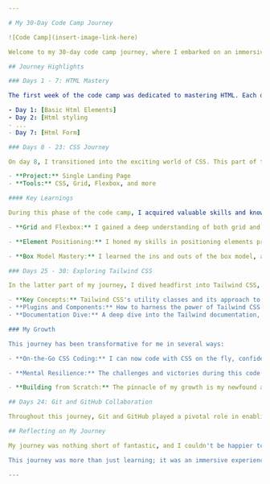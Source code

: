 ```yaml
---

# My 30-Day Code Camp Journey

![Code Camp](insert-image-link-here)

Welcome to my 30-day code camp journey, where I embarked on an immersive coding adventure that was both immense and mind-blowing. Over the course of this journey, I delved into the world of web development, honing my skills and expanding my knowledge. This README will provide insights into my coding experience and what I've learned along the way.

## Journey Highlights

### Days 1 - 7: HTML Mastery

The first week of the code camp was dedicated to mastering HTML. Each day, I tackled a new HTML task, showcasing my knowledge and creativity. It was a fantastic learning experience, and I enjoyed every moment of it. Here's what I accomplished during these days:

- Day 1: [Basic Html Elements]
- Day 2: [Html styling
- ...
- Day 7: [Html Form]

### Days 8 - 23: CSS Journey

On day 8, I transitioned into the exciting world of CSS. This part of the journey culminated in a mega project on day 22. The challenge was to create a single landing page that had to be fully responsive. It was a substantial project, and I took it on with confidence. Here's an overview of what I achieved during this phase:

- **Project:** Single Landing Page
- **Tools:** CSS, Grid, Flexbox, and more

#### Key Learnings

During this phase of the code camp, I acquired valuable skills and knowledge:

- **Grid and Flexbox:** I gained a deep understanding of both grid and flexbox, but I found myself particularly drawn to the versatility of CSS Grid.

- **Element Positioning:** I honed my skills in positioning elements precisely within a webpage, creating aesthetically pleasing layouts.

- **Box Model Mastery:** I learned the ins and outs of the box model, allowing me to control and position elements within their containers effectively.

### Days 25 - 30: Exploring Tailwind CSS

In the latter part of my journey, I dived headfirst into Tailwind CSS, a powerful utility-first CSS framework. Here's a glimpse of what I explored during this phase:

- **Key Concepts:** Tailwind CSS's utility classes and its approach to rapid UI development.
- **Plugins and Components:** How to harness the power of Tailwind CSS plugins and components for efficient styling.
- **Documentation Dive:** A deep dive into the Tailwind documentation, unlocking its full potential.

### My Growth

This journey has been transformative for me in several ways:

- **On-the-Go CSS Coding:** I can now code with CSS on the fly, confidently applying styles to web elements as needed.

- **Mental Resilience:** The challenges and victories during this code camp have significantly strengthened my mental well-being. I'm more confident than ever in my abilities.

- **Building from Scratch:** The pinnacle of my growth is my newfound ability to build webpages from scratch. It's an empowering skill that I'll carry with me into my future endeavors.

## Days 24: Git and GitHub Collaboration

Throughout this journey, Git and GitHub played a pivotal role in enabling collaboration, version control, and project management. I honed my skills in using these tools, which are essential in the world of web development.

## Reflecting on My Journey

My journey was nothing short of fantastic, and I couldn't be happier to see it reach its conclusion. It was a journey filled with exciting twists and turns, covering all the essential topics in HTML, CSS, and even diving deep into the world of Tailwind CSS. Not to forget, Git and GitHub were our trusted companions for collaboration throughout this adventure.

This journey was more than just learning; it was an immersive experience. It was a journey that equipped us with skills, knowledge, and the confidence to tackle any web development challenge that comes our way.

---
```

